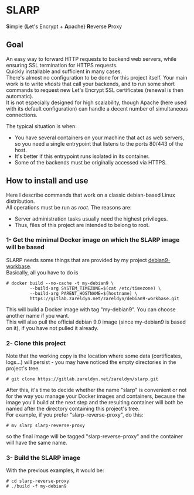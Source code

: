 # SLARP
**S**imple {**L**et's Encrypt + **A**pache} **R**everse **P**roxy


## Goal

An easy way to forward HTTP requests to backend web servers, while ensuring SSL termination for HTTPS requests.  
Quickly installable and sufficient in many cases.  
There's almost no configuration to be done for this project itself. Your main work is to write *vhosts* that call your backends, and to run some short commands to request new Let's Encrypt SSL certificates (renewal is then automatic).  
It is not especially designed for high scalability, though Apache (here used with its default configuration) can handle a decent number of simultaneous connections.

The typical situation is when:
* You have several containers on your machine that act as web servers, so you need a single entrypoint that listens to the ports 80/443 of the host.
* It's better if this entrypoint runs isolated in its container.
* Some of the backends must be originally accessed via HTTPS.


## How to install and use

Here I describe commands that work on a classic debian-based Linux distribution.  
All operations must be run as *root*. The reasons are:
* Server administration tasks usually need the highest privileges.
* Thus, files of this project are intended to belong to root.

### 1- Get the minimal Docker image on which the SLARP image will be based

SLARP needs some things that are provided by my project [debian9-workbase](https://gitlab.zareldyn.net/zareldyn/debian9-workbase#debian9-workbase).  
Basically, all you have to do is  
```
# docker build --no-cache -t my-debian9 \
         --build-arg SYSTEM_TIMEZONE=$(cat /etc/timezone) \
         --build-arg PARENT_HOSTNAME=$(hostname) \
         https://gitlab.zareldyn.net/zareldyn/debian9-workbase.git
 ```
This will build a Docker image with tag "my-debian9". You can choose another name if you want.  
This will also pull the official debian 9.0 image (since my-debian9 is based on it), if you have not pulled it already.

### 2- Clone this project

Note that the working copy is the location where some data (certificates, logs…) will persist - you may have noticed the empty directories in the project's tree.  
```
# git clone https://gitlab.zareldyn.net/zareldyn/slarp.git
```

After this, it's time to decide whether the name "slarp" is convenient or not for the way you manage your Docker images and containers, because the image you'll build at the next step and the resulting container will both be named after the directory containing this project's tree.  
For example, if you prefer "slarp-reverse-proxy", do this:  
```
# mv slarp slarp-reverse-proxy
```
so the final image will be tagged "slarp-reverse-proxy" and the container will have the same name.

### 3- Build the SLARP image

With the previous examples, it would be:  
```
# cd slarp-reverse-proxy
# ./build -f my-debian9
```
